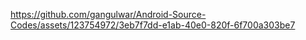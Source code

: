 https://github.com/gangulwar/Android-Source-Codes/assets/123754972/3eb7f7dd-e1ab-40e0-820f-6f700a303be7
